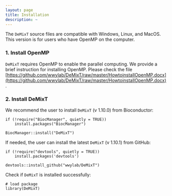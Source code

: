 ```yaml
---
layout: page
title: Installation
description: ~
---
```


The `DeMixT` source files are compatible with Windows, Linux, and MacOS. This version is for users who have OpenMP on the computer. 

### 1. Install OpenMP
`DeMixT` requires OpenMP to enable the parallel computing. We provide a brief instruction for installing OpenMP. Please check the file [https://github.com/wwylab/DeMixT/raw/master/HowtoinstallOpenMP.docx](https://github.com/wwylab/DeMixT/raw/master/HowtoinstallOpenMP.docx).

### 2. Install DeMixT
We recommend the user to install ``DeMixT`` (v 1.10.0) from Bioconductor: 
```
if (!require("BiocManager", quietly = TRUE))
    install.packages("BiocManager")

BiocManager::install("DeMixT")
```

If needed, the user can install the latest ``DeMixT`` (v 1.10.1) from GitHub:

```
if (!require("devtools", quietly = TRUE))
    install.packages('devtools')

devtools::install_github("wwylab/DeMixT")
```

Check if ``DeMixT`` is installed successfully:
```
# load package
library(DeMixT)
```
